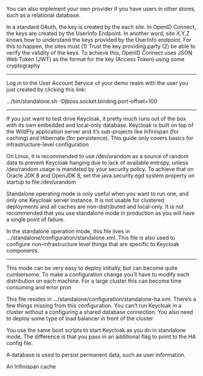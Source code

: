 You can also implement your own provider if you have users in other stores, such as a relational database.

In a standard OAuth, the key is created by the each site. In OpenID Connect, the keys are created by the UserInfo Endpoint. In another word, site X,Y,Z knows how to understand the keys provided by the UserInfo endpoint. For this to happen, the sites must (1) Trust the key providing party (2) be able to verify the validity of the keys. To achieve this, OpenID Connect uses JSON Web Token (JWT) as the format for the key (Access Token) using some cryptography

------

Log in to the User Account Service of your demo realm with the user you just created by clicking this link:

.../bin/standalone.sh -Djboss.socket.binding.port-offset=100

------

If you just want to test drive Keycloak, it pretty much runs out of the box with its own embedded and local-only database.
Keycloak is built on top of the WildFly application server and it’s sub-projects like Infinispan (for caching) and Hibernate (for persistence). This guide only covers basics for infrastructure-level configuration

On Linux, it is recommended to use /dev/urandom as a source of random data to prevent Keycloak hanging due to lack of available entropy, unless /dev/random usage is mandated by your security policy. To achieve that on Oracle JDK 8 and OpenJDK 8, set the java.security.egd system property on startup to file:/dev/urandom


Standalone operating mode is only useful when you want to run one, and only one Keycloak server instance. It is not usable for clustered deployments and all caches are non-distributed and local-only. It is not recommended that you use standalone mode in production as you will have a single point of failure.

In the standalone operation mode, this file lives in .../standalone/configuration/standalone.xml. This file is also used to configure non-infrastructure level things that are specific to Keycloak components.

------
This mode can be very easy to deploy initially, but can become quite cumbersome. To make a configuration change you’ll have to modify each distribution on each machine. For a large cluster this can become time consuming and error pron

This file resides in .../standalone/configuration/standalone-ha.xml. There’s a few things missing from this configuration. You can’t run Keycloak in a cluster without a configuring a shared database connection. You also need to deploy some type of load balancer in front of the cluster

You use the same boot scripts to start Keycloak as you do in standalone mode. The difference is that you pass in an additional flag to point to the HA config file.

A database is used to persist permanent data, such as user information.

An Infinispan cache 


